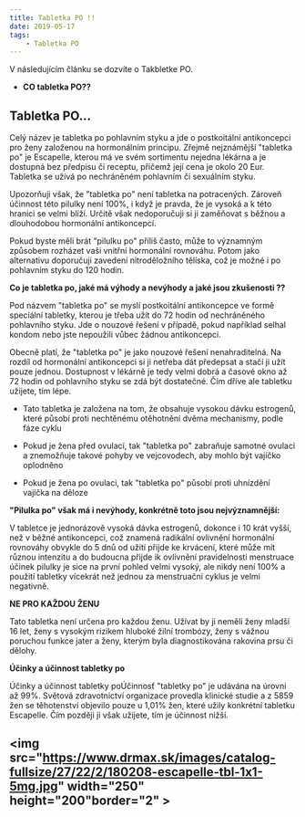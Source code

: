 ```yaml
---
title: Tabletka PO !!  
date: 2019-05-17
tags: 
    - Tabletka PO 
---
```

V následujícím článku se dozvíte o Takbletke PO.

 - **CO tabletka PO??** 

## Tabletka PO...

Celý název je tabletka po pohlavním styku a jde o postkoitální antikoncepci pro ženy založenou na hormonálním principu. Zřejmě nejznámější "tabletka po" je Escapelle, kterou má ve svém sortimentu nejedna lékárna a je dostupná bez předpisu či receptu, přičemž její cena je okolo 20 Eur. Tabletka se užívá po nechráněném pohlavním či sexuálním styku.

Upozorňuji však, že "tabletka po" není tabletka na potracených. Zároveň účinnost této pilulky není 100%, i když je pravda, že je vysoká a k této hranici se velmi blíží. Určitě však nedoporučuji si ji zaměňovat s běžnou a dlouhodobou hormonální antikoncepcí.

Pokud byste měli brát "pilulku po" příliš často, může to významným způsobem rozházet vaši vnitřní hormonální rovnováhu. Potom jako alternativu doporučuji zavedení nitroděložního tělíska, což je možné i po pohlavním styku do 120 hodin.


**Co je tabletka po, jaké má výhody a nevýhody a jaké jsou zkušenosti ??**

Pod názvem "tabletka po" se myslí postkoitální antikoncepce ve formě speciální tabletky, kterou je třeba užít do 72 hodin od nechráněného pohlavního styku. Jde o nouzové řešení v případě, pokud například selhal kondom nebo jste nepoužili vůbec žádnou antikoncepci.

Obecně platí, že "tabletka po" je jako nouzové řešení nenahraditelná. Na rozdíl od hormonální antikoncepci si ji netřeba dát předepsat a stačí ji užít pouze jednou. Dostupnost v lékárně je tedy velmi dobrá a časové okno až 72 hodin od pohlavního styku se zdá být dostatečné. Čím dříve ale tabletku užijete, tím lépe.

- Tato tabletka je založena na tom, že obsahuje vysokou dávku estrogenů, které působí proti nechtěnému otěhotnění dvěma mechanismy, podle fáze cyklu

- Pokud je žena před ovulací, tak "tabletka po" zabraňuje samotné ovulaci a znemožňuje takové pohyby ve vejcovodech, aby mohlo být vajíčko oplodněno

- Pokud je žena po ovulaci, tak "tabletka po" působí proti uhnízdění vajíčka na děloze


**"Pilulka po" však má i nevýhody, konkrétně toto jsou nejvýznamnější:**

V tabletce je jednorázově vysoká dávka estrogenů, dokonce i 10 krát vyšší, než v běžné antikoncepci, což znamená radikální ovlivnění hormonální rovnováhy
obvykle do 5 dnů od užití přijde ke krvácení, které může mít různou intenzitu a do budoucna přijde ik ovlivnění pravidelnosti menstruace
účinek pilulky je sice na první pohled velmi vysoký, ale nikdy není 100% a použití tabletky vícekrát než jednou za menstruační cyklus je velmi negativně.


**NE PRO KAŽDOU ŽENU**

Tato tabletka není určena pro každou ženu. Užívat by ji neměli ženy mladší 16 let, ženy s vysokým rizikem hluboké žilní trombózy, ženy s vážnou poruchou funkce jater a ženy, kterým byla diagnostikována rakovina prsu či dělohy.

**Účinky a účinnost tabletky po**

Účinky a účinnost tabletky poÚčinnosť "tabletky po" je udávána na úrovni až 99%. Světová zdravotnictví organizace provedla klinické studie a z 5859 žen se těhotenství objevilo pouze u 1,01% žen, které užily konkrétní tabletku Escapelle. Čím později ji však užijete, tím je účinnost nižší.

 
<img src="https://www.drmax.sk/images/catalog-fullsize/27/22/2/180208-escapelle-tbl-1x1-5mg.jpg" width="250" height="200"border="2" >
---